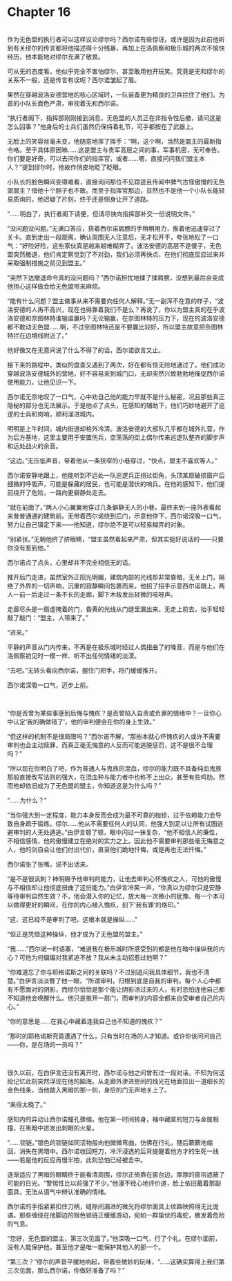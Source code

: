 # Chapter 16

<br>
作为无色盟的执行者可以这样议论缪尔吗？西尔诺有些惊讶。或许是因为此前他听到有关缪尔的传言都将他描述得十分残暴，再加上在洛佩察和极乐城的两次不愉快经历，他本能地对缪尔充满了敬畏。

可从无的态度看，他似乎完全不害怕缪尔，甚至敢用他开玩笑。究竟是无和缪尔的关系不一般，还是传言有误呢？西尔诺皱起了眉。

果然在穿越波洛安德营地的核心区域时，一队装备更为精良的卫兵拦住了他们，为首的小队长面色严肃，审视着无和西尔诺。

“执行者阁下，指挥部刚刚接到消息，无色盟的人员正在非指令性后撤，请问这是怎么回事？”他身后的士兵们虽然仍保持着礼节，可手都按在了武器上。

无脸上的笑容丝毫未变，他随意地挥了挥手：“啊，这个啊，当然是盟主的最新指令咯。至于具体原因嘛……这是盟主与贵军高层之间的事，军事机密，无可奉告。你们要是好奇，可以去问你们的指挥官，或者……嗯，直接问问我们盟主本人？”提到缪尔时，他故作俏皮地眨了眨眼。

小队长的脸色瞬间变得难看，直接询问那位不见踪迹且传闻中脾气古怪傲慢的无色盟盟主？借他十个胆子也不敢。而至于指挥官那边，显然也不是他一个小队长能轻易质询的，他迟疑了片刻，终于还是侧身让开了道路。

“……明白了，执行者阁下请便，但请尽快向指挥部补交一份说明文件。”

“没问题没问题。”无满口答应，搭着西尔诺肩膀的手稍稍用力，推着他迅速穿过了关卡。直到走出一段距离，确认周围无人注意后，无才松开手，夸张地松了一口气：“好险好险，这些家伙真是越来越难糊弄了。波洛安德的高层不是傻子，无色盟突然撤退，他们肯定察觉到了不对劲，我们必须再快点，在他们彻底反应过来并采取强制措施之前见到盟主。”

“突然下达撤退命令真的没问题吗？”西尔诺担忧地揉了揉肩膀，没想到最后会变成他担心这样做会给无色盟带来麻烦。

“能有什么问题？盟主做事从来不需要向任何人解释。”无一副浑不在意的样子，“波洛安德的人再不高兴，现在也得靠着我们不是么？再说了，你以为盟主真的在乎波洛安德和奈图林特谁输谁赢吗？无论输赢，在奈图林特的压力下，现在的波洛安德都不敢动无色盟……啊，不过奈图林特还是不要赢比较好，所以盟主故意把奈图林特拦在边境线附近了。”

他好像又在无意间说了什么不得了的话，西尔诺欲言又止。

接下来的路程中，类似的盘查又遇到了两次，好在都有惊无险地通过了。他们成功穿越波洛安德城外的营地，好不容易来到城门口，无却突然兴致勃勃地催促西尔诺使用能力，让他见识一下。

西尔诺无奈地叹了一口气，心中劝自己他的能力早就不是什么秘密，况且那些真正隐秘的部分也无法展示。于是他点了点头，在感知的辅助下，他们巧妙地避开了巡逻的士兵和岗哨，顺利溜进城内。

明明是上午时间，城内街道却格外冷清。波洛安德的大部队几乎都在城外扎营，作为后方基地，这里主要用于安置伤兵，空荡荡的街上偶尔传来巡逻队整齐的脚步声和远处战火的余音。

“这边。”无压低声音，带着他从一条狭窄的小巷穿过，“快点，盟主不喜欢等人。”

西尔诺安静地跟上，他能听到不远处一队巡逻兵正拐过街角，头顶某扇破损窗户后细微的呼吸声，可能是躲藏的居民，也可能是潜伏的哨兵。在他的感知下，他们提前绕开了危险，一路向更僻静处走去。

“就在前面了。”两人小心翼翼地穿过几条僻静无人的小巷，最终来到一座外表看起来普普通通的建筑前。无带着西尔诺绕到后门，示意他停下，西尔诺深吸一口气，努力让自己镇定下来——他知道，缪尔绝不是可以轻易糊弄的对象。

“别紧张。”无朝他挤了挤眼睛，“盟主虽然看起来严肃，但其实挺好说话的——只要你没有惹到他。”

西尔诺点了点头，心里却并不完全相信无的话。

推开后门走进，虽然室外正阳光明媚，建筑内部的光线却非常昏暗，无关上门，隔绝了外界的一切声响，沉重的寂静瞬间包裹而来。他招了招手示意西尔诺跟上，两人一前一后走过一条不长的走廊，脚下木板发出轻微的吱呀声。

走廊尽头是一扇虚掩着的门，昏黄的光线从门缝里漏出来。无走上前去，抬手轻轻敲了敲门：“盟主，人带来了。”

“进来。”

平静的声音从门内传来，不再是在极乐城时经过人偶扭曲了的嗓音，而是与他们在洛佩察初见时一模一样、听不出任何情绪的淡漠。

“去吧。”无转头看向西尔诺，握住门把手，将门缓缓推开。

西尔诺深吸一口气，迈步上前。

<br>

“你是否曾为某些事感到后悔与愧疚？是否曾陷入自责或负罪的情绪中？一旦你心中认定‘我的确做错了’，他的审判便会在你的身上生效。”

“但这样的机制不是很局限吗？”西尔诺不解，“那些本就心怀愧疚的人或许不需要审判也会主动赎罪，而真正毫无悔意的人反而可能逃脱惩罚，这不是很不合理吗？”

“所以现在你明白了吧，作为普通人与鬼族的混血，缪尔的能力既不具备纯血鬼族那般直接改写法则的强大，在混血种与能力者中也称不上出众，甚至有些鸡肋。然而他却依旧成为了无色盟的盟主，你知道这是为什么吗？”

“……为什么？”

“当你强大到一定程度，能力本身反而会成为最不可靠的枷锁，过于依赖能力会导致自身疏于锻炼。缪尔……他从不需要任何人的认同，他强大到足以让所有试图逃避审判的人无处遁逃。”白伊言顿了顿，眼中闪过一抹复杂，“他不相信人的秉性，不相信感情，他的傲慢建立在绝对的实力之上。因此他不需要审判那些毫无悔意之人，他的剑自会让他们付出代价，直至他们跪地忏悔，或是再也无法忏悔。”

西尔诺张了张嘴，说不出话来。

“是不是很讽刺？神明赐予他审判的能力，让他去审判心怀愧疚之人，可他的傲慢与不相信却让他彻底扭曲了这份能力。”白伊言冷笑一声，“你真以为缪尔只是安静等待审判自然生效？不，他会潜入你的记忆，放大每一次微小的犹豫、每一个本可以做得更好的瞬间，在你的内心植入愧疚，刻下‘我有罪’的烙印。”

“这、这已经不是审判了吧，这根本就是操纵……”

“但正是凭借这种操纵，他才成为了无色盟的盟主。”

“我……”西尔诺一时语塞，“难道我在极乐城时所感受到的都是他在暗中操纵我的内心？可他为何偏偏对我紧追不放？我从未主动招惹过他啊？”

“你难道忘了你与耶格诺斯之间的关联吗？不过别追问我具体细节，我也不清楚。”白伊言淡淡瞥了他一眼，“所谓审判，归根到底是自我的审判。每个人心中都有不愿面对的阴影，而缪尔恰恰是那个能让阴影活过来的人，有时恐怕连他自己都不知道他会唤醒什么。他只是推开一扇门，而审判的内容全都来自受审者自己的内心。”

“你的意思是……在我心中藏着连我自己也不知道的愧疚？”

“那时的耶格诺斯究竟遭遇了什么，只有当时在场的人才知道。或许你该问问自己——你，是在场的一员吗？”

<br>

很久以前，在白伊言还没有离开时，西尔诺与他之间曾有过一段对话，不知为何这段记忆此刻突然浮现在他的脑海。从走廊外渗进房间的烛光在地面拉出一道细长的金色线条，当他踏入黑暗的那一刻，身后的门无声地关上了。

“来得太晚了。”

感知内的异动让西尔诺瞳孔骤缩，他在第一时间转身，袖中藏匿的短刀与金属相撞，在黑暗中迸发出刺眼的火星。

“……锁链。”银色的锁链如同活物般向他微微弯曲，仿佛在行礼，随后簌簌地缩回，消失在黑暗中。西尔诺收回短刀，冷汗浸透的后背提醒着他方才的生死一线——若是他的反应再慢半拍，此刻恐怕已经被击中。

逐渐适应了黑暗的眼睛终于能看清周围，缪尔正倚靠在窗台边，厚厚的窗帘遮蔽了可能的日光。“警惕性比以前强了不少。”他漫不经心地评价道，脸上依旧戴着那副面具，无法从语气中辨认准确的情绪。

西尔诺的手指紧紧扣住刀柄，缝隙间漏进的微光将缪尔面具上纹路映照得无比诡谲。那些缠绕在他脚边的银色锁链正缓缓游动，宛如一群蛰伏的毒蛇，散发着危险的气息。

“您好，无色盟的盟主，第三次见面了。”他深吸一口气，行了个礼。在缪尔面前，没有人能保护他，甚至他才是唯一能保护其他人的那一个。

“第三次？”缪尔的声音平缓地响起，带着些微妙的玩味，“……这确实算得上我们第三次见面，那么西尔诺，你做好准备了吗？”
